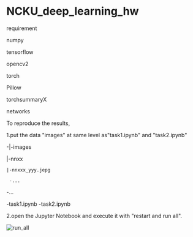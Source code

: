 # NCKU_deep_learning_hw

requirement

numpy

tensorflow

opencv2

torch

Pillow

torchsummaryX

networks


To reproduce the results, 

1.put the data "images" at same level as"task1.ipynb" and "task2.ipynb"

-|-images

  |-nnxx

    |-nnxxx_yyy.jepg 
    
     -...

   -...
   
  -task1.ipynb
  -task2.ipynb
   

2.open the Jupyter Notebook and execute it with "restart and run all". 

![run_all](https://github.com/yang1325/NCKU_deep_learning_hw/assets/91641817/0d6053ad-633f-4bf7-8d1e-159c5fba2a51)
